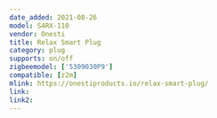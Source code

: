 ```yaml
---
date_added: 2021-08-26
model: S4RX-110
vendor: Onesti
title: Relax Smart Plug
category: plug
supports: on/off
zigbeemodel: ['5309030P9']
compatible: [z2m]
mlink: https://onestiproducts.io/relax-smart-plug/
link: 
link2: 
---
```

